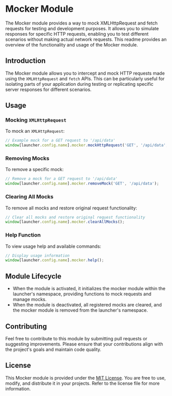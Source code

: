 # Mocker Module

The Mocker module provides a way to mock XMLHttpRequest and fetch requests for testing and development purposes. It allows you to simulate responses for specific HTTP requests, enabling you to test different scenarios without making actual network requests. This readme provides an overview of the functionality and usage of the Mocker module.

## Introduction
The Mocker module allows you to intercept and mock HTTP requests made using the `XMLHttpRequest` and `fetch` APIs. This can be particularly useful for isolating parts of your application during testing or replicating specific server responses for different scenarios.

## Usage

### Mocking `XMLHttpRequest`
To mock an `XMLHttpRequest`:
```javascript
// Example mock for a GET request to '/api/data'
window[launcher.config.name].mocker.mockHttpRequest('GET', '/api/data', { status: 200, body: 'Mocked response' });
```

### Removing Mocks
To remove a specific mock:
```javascript
// Remove a mock for a GET request to '/api/data'
window[launcher.config.name].mocker.removeMock('GET', '/api/data');
```

### Clearing All Mocks
To remove all mocks and restore original request functionality:
```javascript
// Clear all mocks and restore original request functionality
window[launcher.config.name].mocker.clearAllMocks();
```

### Help Function
To view usage help and available commands:
```javascript
// Display usage information
window[launcher.config.name].mocker.help();
```

## Module Lifecycle
- When the module is activated, it initializes the mocker module within the launcher's namespace, providing functions to mock requests and manage mocks.
- When the module is deactivated, all registered mocks are cleared, and the mocker module is removed from the launcher's namespace.

## Contributing
Feel free to contribute to this module by submitting pull requests or suggesting improvements. Please ensure that your contributions align with the project's goals and maintain code quality.

## License
This Mocker module is provided under the [MIT License](LICENSE). You are free to use, modify, and distribute it in your projects. Refer to the license file for more information.



